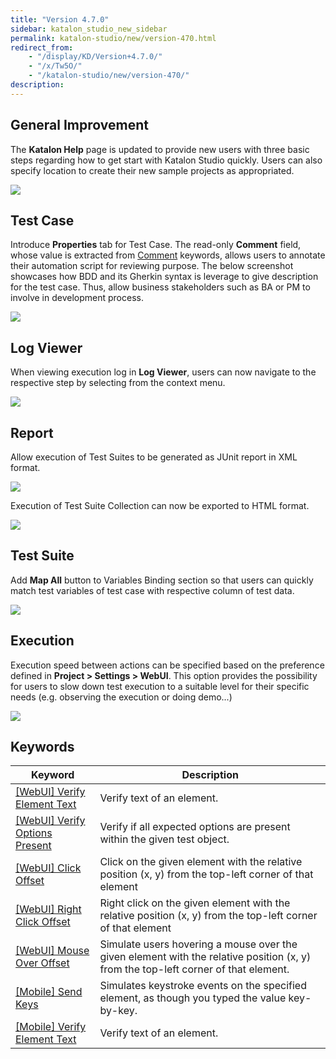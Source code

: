 ```yaml
---
title: "Version 4.7.0"
sidebar: katalon_studio_new_sidebar
permalink: katalon-studio/new/version-470.html
redirect_from:
    - "/display/KD/Version+4.7.0/"
    - "/x/Tw5O/"
    - "/katalon-studio/new/version-470/"
description:
---
```

General Improvement
-------------------

The **Katalon Help** page is updated to provide new users with three basic steps regarding how to get start with Katalon Studio quickly. Users can also specify location to create their new sample projects as appropriated.

![](../../images/katalon-studio/new/version-470/image2017-7-10-173A133A44.png)

Test Case
---------

Introduce **Properties** tab for Test Case. The read-only **Comment** field, whose value is extracted from [Comment](/display/KD/%5BCommon%5D+Comment) keywords, allows users to annotate their automation script for reviewing purpose. The below screenshot showcases how BDD and its Gherkin syntax is leverage to give description for the test case. Thus, allow business stakeholders such as BA or PM to involve in development process. 

![](../../images/katalon-studio/new/version-470/image2017-6-23-153A413A54.png)

Log Viewer
----------

When viewing execution log in **Log Viewer**, users can now navigate to the respective step by selecting from the context menu. 

![](../../images/katalon-studio/new/version-470/image2017-6-23-153A553A57.png)

Report
------

Allow execution of Test Suites to be generated as JUnit report in XML format.

![](../../images/katalon-studio/new/version-470/image2017-6-23-163A23A2.png)

Execution of Test Suite Collection can now be exported to HTML format.

![](../../images/katalon-studio/new/version-470/image2017-6-23-163A123A5.png)

Test Suite
----------

Add **Map All** button to Variables Binding section so that users can quickly match test variables of test case with respective column of test data.

![](../../images/katalon-studio/new/version-470/image2017-6-23-163A83A7.png)

Execution
---------

Execution speed between actions can be specified based on the preference defined in **Project > Settings > WebUI**. This option provides the possibility for users to slow down test execution to a suitable level for their specific needs (e.g. observing the execution or doing demo...)

![](../../images/katalon-studio/new/version-470/image2017-6-23-163A153A42.png)

Keywords
--------

| Keyword | Description |
| --- | --- |
| [\[WebUI\] Verify Element Text](/display/KD/%5BWebUI%5D+Verify+Element+Text) | Verify text of an element. |
| [\[WebUI\] Verify Options Present](/display/KD/%5BWebUI%5D+Verify+Options+Present) | Verify if all expected options are present within the given test object. |
| [\[WebUI\] Click Offset](/display/KD/%5BWebUI%5D+Click+Offset) | Click on the given element with the relative position (x, y) from the top-left corner of that element |
| [\[WebUI\] Right Click Offset](/display/KD/%5BWebUI%5D+Right+Click+Offset) | Right click on the given element with the relative position (x, y) from the top-left corner of that element |
| [\[WebUI\] Mouse Over Offset](/display/KD/%5BWebUI%5D+Mouse+Over+Offset) | Simulate users hovering a mouse over the given element with the relative position (x, y) from the top-left corner of that element. |
| [\[Mobile\] Send Keys](/display/KD/%5BMobile%5D+Send+Keys) | Simulates keystroke events on the specified element, as though you typed the value key-by-key.  |
| [\[Mobile\] Verify Element Text](/display/KD/%5BMobile%5D+Verify+Element+Text) | Verify text of an element. |